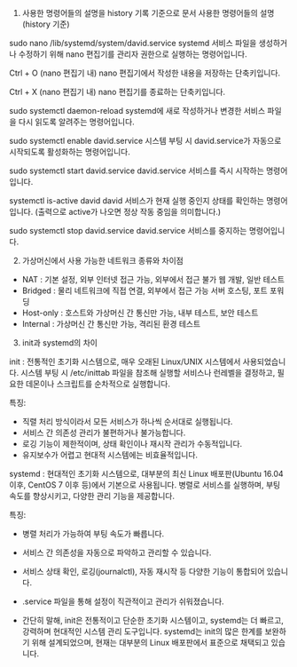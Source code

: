 1. 사용한 명령어들의 설명을 history 기록 기준으로 문서
사용한 명령어들의 설명 (history 기준)

sudo nano /lib/systemd/system/david.service
systemd 서비스 파일을 생성하거나 수정하기 위해 nano 편집기를 관리자 권한으로 실행하는 명령어입니다.

Ctrl + O (nano 편집기 내)
nano 편집기에서 작성한 내용을 저장하는 단축키입니다.

Ctrl + X (nano 편집기 내)
nano 편집기를 종료하는 단축키입니다.

sudo systemctl daemon-reload
systemd에 새로 작성하거나 변경한 서비스 파일을 다시 읽도록 알려주는 명령어입니다.

sudo systemctl enable david.service
시스템 부팅 시 david.service가 자동으로 시작되도록 활성화하는 명령어입니다.

sudo systemctl start david.service
david.service 서비스를 즉시 시작하는 명령어입니다.

systemctl is-active david
david 서비스가 현재 실행 중인지 상태를 확인하는 명령어입니다. (출력으로 active가 나오면 정상 작동 중임을 의미합니다.)

sudo systemctl stop david.service
david.service 서비스를 중지하는 명령어입니다.

2. 가상머신에서 사용 가능한 네트워크 종류와 차이점
   
- NAT	: 기본 설정, 외부 인터넷 접근 가능, 외부에서 접근 불가 웹 개발, 일반 테스트
- Bridged	: 물리 네트워크에 직접 연결, 외부에서 접근 가능	서버 호스팅, 포트 포워딩
- Host-only : 호스트와 가상머신 간 통신만 가능, 내부 테스트, 보안 테스트
- Internal : 가상머신 간 통신만 가능,	격리된 환경 테스트

3. init과 systemd의 차이
   

init : 전통적인 초기화 시스템으로, 매우 오래된 Linux/UNIX 시스템에서 사용되었습니다. 시스템 부팅 시 /etc/inittab 파일을 참조해 실행할 서비스나 런레벨을 결정하고, 필요한 데몬이나 스크립트를 순차적으로 실행합니다.

특징:
- 직렬 처리 방식이라서 모든 서비스가 하나씩 순서대로 실행됩니다.
- 서비스 간 의존성 관리가 불편하거나 불가능합니다.
- 로깅 기능이 제한적이며, 상태 확인이나 재시작 관리가 수동적입니다.
- 유지보수가 어렵고 현대적 시스템에는 비효율적입니다.

systemd : 현대적인 초기화 시스템으로, 대부분의 최신 Linux 배포판(Ubuntu 16.04 이후, CentOS 7 이후 등)에서 기본으로 사용됩니다. 병렬로 서비스를 실행하며, 부팅 속도를 향상시키고, 다양한 관리 기능을 제공합니다.

특징:
- 병렬 처리가 가능하여 부팅 속도가 빠릅니다.
- 서비스 간 의존성을 자동으로 파악하고 관리할 수 있습니다.
- 서비스 상태 확인, 로깅(journalctl), 자동 재시작 등 다양한 기능이 통합되어 있습니다.
- .service 파일을 통해 설정이 직관적이고 관리가 쉬워졌습니다.


- 간단히 말해, init은 전통적이고 단순한 초기화 시스템이고, systemd는 더 빠르고, 강력하며 현대적인 시스템 관리 도구입니다. systemd는 init의 많은 한계를 보완하기 위해 설계되었으며, 현재는 대부분의 Linux 배포판에서 표준으로 채택되고 있습니다.